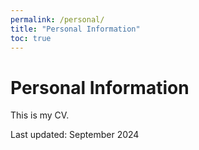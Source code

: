 ```yaml
---
permalink: /personal/
title: "Personal Information"
toc: true
---
```


# Personal Information

This is my CV.

Last updated: September 2024


